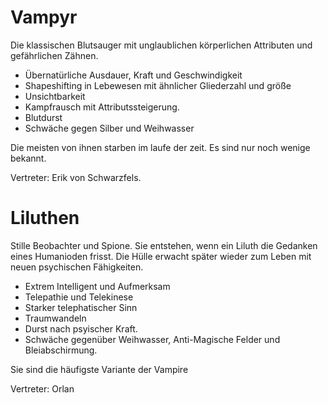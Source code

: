 # Vampyr

Die klassischen Blutsauger mit unglaublichen körperlichen Attributen und gefährlichen Zähnen.
- Übernatürliche Ausdauer, Kraft und Geschwindigkeit
- Shapeshifting in Lebewesen mit ähnlicher Gliederzahl und größe
- Unsichtbarkeit
- Kampfrausch mit Attributssteigerung.
- Blutdurst
- Schwäche gegen Silber und Weihwasser

Die meisten von ihnen starben im laufe der zeit. Es sind nur noch wenige bekannt.

Vertreter: Erik von Schwarzfels.
# Liluthen

Stille Beobachter und Spione. Sie entstehen, wenn ein Liluth die Gedanken eines Humanioden frisst. Die Hülle erwacht später wieder zum Leben mit neuen psychischen Fähigkeiten.
- Extrem Intelligent und Aufmerksam
- Telepathie und Telekinese
- Starker telephatischer Sinn
- Traumwandeln
- Durst nach psyischer Kraft.
- Schwäche gegenüber Weihwasser, Anti-Magische Felder und Bleiabschirmung.

Sie sind die häufigste Variante der Vampire

Vertreter: Orlan